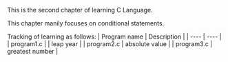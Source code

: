 This is the second chapter of learning C Language.

This chapter manily focuses on conditional statements.

Tracking of learning as follows:
| Program name | Description |
| ---- | ---- |
| program1.c | | leap year |
| program2.c | absolute value |
| program3.c | greatest number |